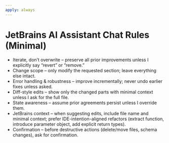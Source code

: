 ```yaml
---
apply: always
---
```


# JetBrains AI Assistant Chat Rules (Minimal)

- Iterate, don’t overwrite – preserve all prior improvements unless I explicitly say “revert” or “remove.”
- Change scope – only modify the requested section; leave everything else intact.
- Error handling & robustness – improve incrementally; never undo earlier fixes unless asked.
- Diff-style edits – show only the changed parts with minimal context unless I ask for the full file.
- State awareness – assume prior agreements persist unless I override them.
- JetBrains context – when suggesting edits, include file name and minimal context; prefer IDE-intention-aligned
  refactors (extract function, introduce parameter object, add explicit return types).
- Confirmation – before destructive actions (delete/move files, schema changes), ask for confirmation.
